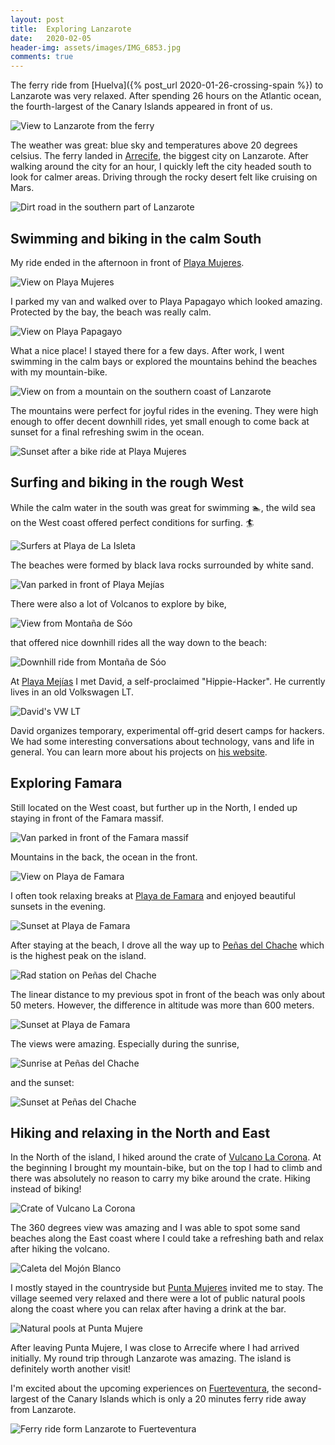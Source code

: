 ```yaml
---
layout: post
title:  Exploring Lanzarote
date:   2020-02-05
header-img: assets/images/IMG_6853.jpg
comments: true
---
```


The ferry ride from [Huelva]({% post_url 2020-01-26-crossing-spain %}) to Lanzarote was very relaxed. After spending 26 hours on the Atlantic ocean, the fourth-largest of the Canary Islands appeared in front of us.

![View to Lanzarote from the ferry](/assets/images/IMG_6844.jpg)

The weather was great: blue sky and temperatures above 20 degrees celsius. The ferry landed in [Arrecife](https://www.google.com/maps/place/Arrecife,+Las+Palmas,+Spain/), the biggest city on Lanzarote. After walking around the city for an hour, I quickly left the city headed south to look for calmer areas. Driving through the rocky desert felt like cruising on Mars.

![Dirt road in the southern part of Lanzarote](/assets/images/IMG_6849.jpg)

## Swimming and biking in the calm South

My ride ended in the afternoon in front of [Playa Mujeres](https://www.google.com/maps/place/Playa+Mujeres/).

![View on Playa Mujeres](/assets/images/IMG_6850.jpg)

I parked my van and walked over to Playa Papagayo which looked amazing. Protected by the bay, the beach was really calm.

![View on Playa Papagayo](/assets/images/IMG_6853.jpg)

What a nice place! I stayed there for a few days. After work, I went swimming in the calm bays or explored the mountains behind the beaches with my mountain-bike.

![View on from a mountain on the southern coast of Lanzarote](/assets/images/IMG_6873.jpg)

The mountains were perfect for joyful rides in the evening. They were high enough to offer decent downhill rides, yet small enough to come back at sunset for a final refreshing swim in the ocean.

![Sunset after a bike ride at Playa Mujeres](/assets/images/IMG_6879.jpg)

## Surfing and biking in the rough West

While the calm water in the south was great for swimming :swimmer:, the wild sea on the West coast offered perfect conditions for surfing. :surfer:

![Surfers at Playa de La Isleta](/assets/images/IMG_6899.jpg)

The beaches were formed by black lava rocks surrounded by white sand.

![Van parked in front of Playa Mejías](/assets/images/IMG_6908.jpg)

There were also a lot of Volcanos to explore by bike,

![View from Montaña de Sóo](/assets/images/IMG_6915.jpg)

that offered nice downhill rides all the way down to the beach:

![Downhill ride from Montaña de Sóo](/assets/images/IMG_6922.jpg)

At [Playa Mejías](https://www.google.com/maps/place/Playa+Mej%C3%ADas/) I met David, a self-proclaimed "Hippie-Hacker". He currently lives in an old Volkswagen LT.

![David's VW LT](/assets/images/IMG_6927.jpg)

David organizes temporary, experimental off-grid desert camps for hackers. We had some interesting conversations about technology, vans and life in general. You can learn more about his projects on [his website](https://totalism.org/).

## Exploring Famara

Still located on the West coast, but further up in the North, I ended up staying in front of the Famara massif.

![Van parked in front of the Famara massif](/assets/images/IMG_6930.jpg)

Mountains in the back, the ocean in the front.

![View on Playa de Famara](/assets/images/IMG_6942.jpg)

I often took relaxing breaks at [Playa de Famara](https://www.google.com/maps/place/Famara/) and enjoyed beautiful sunsets in the evening.

![Sunset at Playa de Famara](/assets/images/IMG_6944.jpg)

After staying at the beach, I drove all the way up to [Peñas del Chache](https://www.google.com/maps/place/Pe%C3%B1as+del+Chache/) which is the highest peak on the island.

![Rad station on Peñas del Chache](/assets/images/IMG_6956.jpg)

The linear distance to my previous spot in front of the beach was only about 50 meters. However, the difference in altitude was more than 600 meters.

![Sunset at Playa de Famara](/assets/images/IMG_6972.jpg)

The views were amazing. Especially during the sunrise,

![Sunrise at Peñas del Chache](/assets/images/IMG_6992.jpg)

and the sunset:

![Sunset at Peñas del Chache](/assets/images/IMG_6959.jpg)

## Hiking and relaxing in the North and East

In the North of the island, I hiked around the crate of [Vulcano La Corona](https://www.google.com/maps/place/Vulcano+La+Corona/). At the beginning I brought my mountain-bike, but on the top I had to climb and there was absolutely no reason to carry my bike around the crate. Hiking instead of biking!

![Crate of Vulcano La Corona](/assets/images/IMG_6996.jpg)

The 360 degrees view was amazing and I was able to spot some sand beaches along the East coast where I could take a refreshing bath and relax after hiking the volcano.

![Caleta del Mojón Blanco](/assets/images/IMG_7005.jpg)

I mostly stayed in the countryside but [Punta Mujeres](https://www.google.com/maps/place/35542+Punta+Mujeres,+Las+Palmas,+Spain/) invited me to stay. The village seemed very relaxed and there were a lot of public natural pools along the coast where you can relax after having a drink at the bar.

![Natural pools at Punta Mujere](/assets/images/IMG_7011.jpg)

After leaving Punta Mujere, I was close to Arrecife where I had arrived initially. My round trip through Lanzarote was amazing. The island is definitely worth another visit!

I'm excited about the upcoming experiences on [Fuerteventura](https://www.google.com/maps/place/Fuerteventura/), the second-largest of the Canary Islands which is only a 20 minutes ferry ride away from Lanzarote.

![Ferry ride form Lanzarote to Fuerteventura](/assets/images/IMG_7026.jpg)
